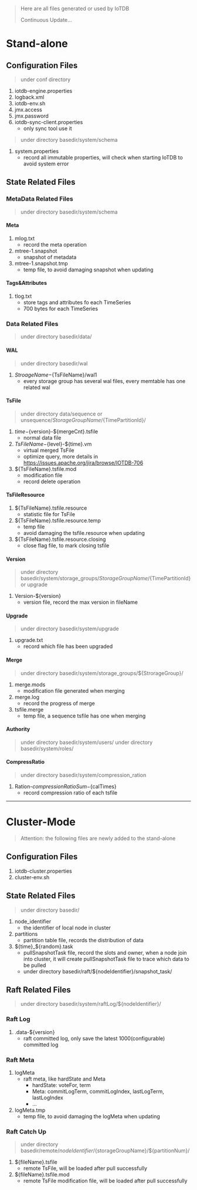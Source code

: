 <!--

    Licensed to the Apache Software Foundation (ASF) under one
    or more contributor license agreements.  See the NOTICE file
    distributed with this work for additional information
    regarding copyright ownership.  The ASF licenses this file
    to you under the Apache License, Version 2.0 (the
    "License"); you may not use this file except in compliance
    with the License.  You may obtain a copy of the License at

        http://www.apache.org/licenses/LICENSE-2.0

    Unless required by applicable law or agreed to in writing,
    software distributed under the License is distributed on an
    "AS IS" BASIS, WITHOUT WARRANTIES OR CONDITIONS OF ANY
    KIND, either express or implied.  See the License for the
    specific language governing permissions and limitations
    under the License.

-->

> Here are all files generated or used by IoTDB
>
> Continuous Update...

# Stand-alone

## Configuration Files
> under conf directory
1. iotdb-engine.properties
2. logback.xml
3. iotdb-env.sh
4. jmx.access
5. jmx.password
6. iotdb-sync-client.properties
    + only sync tool use it

> under directory basedir/system/schema
1. system.properties
    + record all immutable properties, will check when starting IoTDB to avoid system error

## State Related Files

### MetaData Related Files
> under directory basedir/system/schema

#### Meta
1. mlog.txt
    + record the meta operation
2. mtree-1.snapshot
    + snapshot of metadata
3. mtree-1.snapshot.tmp
    + temp file, to avoid damaging snapshot when updating

#### Tags&Attributes
1. tlog.txt
    + store tags and attributes fo each TimeSeries
    + 700 bytes for each TimeSeries

### Data Related Files
> under directory basedir/data/

#### WAL
> under directory basedir/wal
1. ${StroageName}-${TsFileName}/wal1
    + every storage group has several wal files, every memtable has one related wal

#### TsFile
> under directory data/sequence or unsequence/${StorageGroupName}/${TimePartitionId}/
1. ${time}-${version}-${mergeCnt}.tsfile
    + normal data file
2. ${TsFileName}-${level}-${time}.vm
    + virtual merged TsFile
    + optimize query, more details in https://issues.apache.org/jira/browse/IOTDB-706
3. ${TsFileName}.tsfile.mod
    + modification file
    + record delete operation

#### TsFileResource
1. ${TsFileName}.tsfile.resource
    + statistic file for TsFile
2. ${TsFileName}.tsfile.resource.temp
    + temp file
    + avoid damaging the tsfile.resource when updating
3. ${TsFileName}.tsfile.resource.closing
    + close flag file, to mark closing tsfile

#### Version
> under directory basedir/system/storage_groups/${StorageGroupName}/${TimePartitionId} or upgrade
1. Version-${version}
    + version file, record the max version in fileName

#### Upgrade
> under directory basedir/system/upgrade
1. upgrade.txt
    + record which file has been upgraded

#### Merge
> under directory basedir/system/storage_groups/${StrorageGroup}/
1. merge.mods
    + modification file generated when merging
2. merge.log
    + record the progress of merge
3. tsfile.merge
    + temp file, a sequence tsfile has one when merging

#### Authority
> under directory basedir/system/users/
> under directory basedir/system/roles/

#### CompressRatio
> under directory basedir/system/compression_ration
1. Ration-${compressionRatioSum}-${calTimes}
    + record compression ratio of each tsfile

---

# Cluster-Mode
> Attention: the following files are newly added to the stand-alone

## Configuration Files
1. iotdb-cluster.properties
2. cluster-env.sh

## State Related Files
> under directory basedir/
1. node_identifier
    + the identifier of local node in cluster
2. partitions
    + partition table file, records the distribution of data
3. ${time}_${random}.task
    + pullSnapshotTask file, record the slots and owner, when a node join into cluster,
    it will create pullSnapshotTask file to trace which data to be pulled
    + under directory basedir/raft/${nodeIdentifier}/snapshot_task/

## Raft Related Files
> under directory basedir/system/raftLog/${nodeIdentifier}/

### Raft Log
1. .data-${version}
    + raft committed log, only save the latest 1000(configurable) committed log

### Raft Meta
1. logMeta
    + raft meta, like hardState and Meta
        + hardState: voteFor, term
        + Meta: commitLogTerm, commitLogIndex, lastLogTerm, lastLogIndex
        + ...
2. logMeta.tmp
    + temp file, to avoid damaging the logMeta when updating

### Raft Catch Up
> under directory basedir/remote/${nodeIdentifier}/${storageGroupName}/${partitionNum}/
1. ${fileName}.tsfile
    + remote TsFile, will be loaded after pull successfully
2. ${fileName}.tsfile.mod
    + remote TsFile modification file, will be loaded after pull successfully